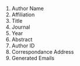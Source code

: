 1. Author Name
2. Affiliation
3. Title
4. Journal
5. Year
6. Abstract
7. Author ID
8. Correspondance Address
9. Generated Emails
